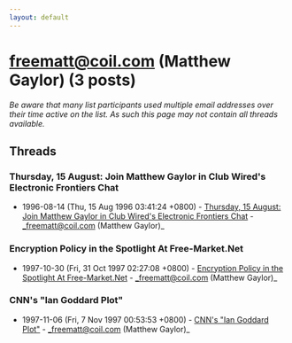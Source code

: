 ```yaml
---
layout: default
---
```


# freematt@coil.com (Matthew Gaylor) (3 posts)

_Be aware that many list participants used multiple email addresses over their time active on the list. As such this page may not contain all threads available._

## Threads

### Thursday, 15 August: Join Matthew Gaylor in Club Wired's Electronic Frontiers Chat
+ 1996-08-14 (Thu, 15 Aug 1996 03:41:24 +0800) - [Thursday, 15 August: Join Matthew Gaylor in Club Wired's Electronic Frontiers Chat](/archive/1996/08/1bd23b099c6374d7e9d5132217ca187bb9bcdf6690ffcd6be43ee5337efc2c54) - _freematt@coil.com (Matthew Gaylor)_

### Encryption Policy in the Spotlight At Free-Market.Net
+ 1997-10-30 (Fri, 31 Oct 1997 02:27:08 +0800) - [Encryption Policy in the Spotlight At Free-Market.Net](/archive/1997/10/1df5a543e4ac99c97614f769855a09a5284c35d41f5892a02eec095c716f78e8) - _freematt@coil.com (Matthew Gaylor)_

### CNN's "Ian Goddard Plot"
+ 1997-11-06 (Fri, 7 Nov 1997 00:53:53 +0800) - [CNN's "Ian Goddard Plot"](/archive/1997/11/3a34e58895cb980bf20ea68c1cf133fe340e83ec4a5d120235f561617715b6d4) - _freematt@coil.com (Matthew Gaylor)_

